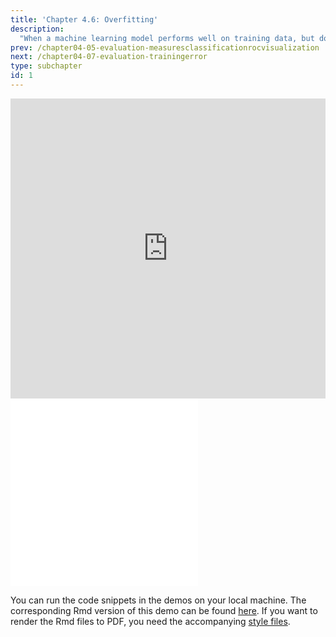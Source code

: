 ```yaml
---
title: 'Chapter 4.6: Overfitting'
description:
  "When a machine learning model performs well on training data, but doesn't generalize on the test data, we speak of overfitting. We will show you examples of overfitting and how to diagnose overfitting."
prev: /chapter04-05-evaluation-measuresclassificationrocvisualization
next: /chapter04-07-evaluation-trainingerror
type: subchapter
id: 1
---
```


<exercise id="1" title="Video Lecture">

<iframe width="100%" height="480" src="https://www.youtube.com/embed/zSlrfST8bEg" frameborder="0" allow="accelerometer; autoplay; encrypted-media; gyroscope; picture-in-picture" allowfullscreen></iframe>

</exercise>

<exercise id="2" title="Slides">

<object data="pdfs/4/slides-evaluation-overfitting.pdf" type="application/pdf" style="width:100%;height:480px">
    <embed src="pdfs/4/slides-evaluation-overfitting.pdf" type="application/pdf" />
</object>

</exercise>


<exercise id="3" title="Overfitting">
<object data="code-demos/code_demo_overfitting.pdf" type="application/pdf" style="width:100%;height:480px">
    <embed src="code-demos/code_demo_overfitting.pdf" type="application/pdf" />
</object>

You can run the code snippets in the demos on your local machine. The corresponding Rmd version of this demo can be found [here](https://github.com/compstat-lmu/lecture_i2ml/blob/master/code-demos/code_demo_overfitting.Rmd). If you want to render the Rmd files to PDF, you need the accompanying [style files](https://github.com/compstat-lmu/lecture_i2ml/tree/master/style).

</exercise>
